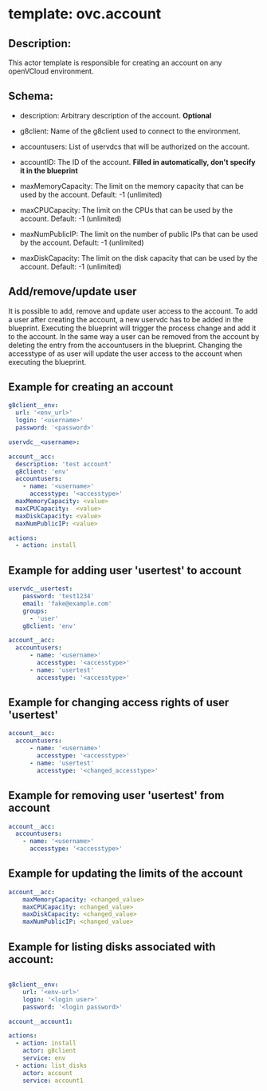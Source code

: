 
# template: ovc.account

## Description:
This actor template is responsible for creating an account on any openVCloud environment.

## Schema:

- description: Arbitrary description of the account. **Optional**

- g8client: Name of the g8client used to connect to the environment.

- accountusers: List of uservdcs that will be authorized on the account.

- accountID: The ID of the account. **Filled in automatically, don't specify it in the blueprint**

- maxMemoryCapacity: The limit on the memory capacity that can be used by the account. Default: -1 (unlimited)

- maxCPUCapacity: The limit on the CPUs that can be used by the account. Default: -1 (unlimited)

- maxNumPublicIP: The limit on the number of public IPs that can be used by the account. Default: -1 (unlimited)

- maxDiskCapacity: The limit on the disk capacity that can be used by the account. Default: -1 (unlimited)

## Add/remove/update user

It is possible to add, remove and update user access to the account. To add a user after creating the account, a new uservdc has to be added in the blueprint. Executing the blueprint will trigger the process change and add it to the account. In the same way a user can be removed from the account by deleting the entry from the accountusers in the blueprint. Changing the accesstype of as user will update the user access to the account when executing the blueprint.

## Example for creating an account

```yaml
g8client__env:
  url: '<env_url>'
  login: '<username>'
  password: '<password>'

uservdc__<username>:

account__acc:
  description: 'test account'
  g8client: 'env'
  accountusers:
    - name: '<username>'
      accesstype: '<accesstype>'
  maxMemoryCapacity: <value>
  maxCPUCapacity:  <value>
  maxDiskCapacity: <value>
  maxNumPublicIP: <value>

actions:
  - action: install
```

## Example for adding user 'usertest' to account

```yaml
uservdc__usertest:
    password: 'test1234'
    email: 'fake@example.com'
    groups:
      - 'user'
    g8client: 'env'

account__acc:
  accountusers:
      - name: '<username>'
        accesstype: '<accesstype>'
      - name: 'usertest'
        accesstype: '<accesstype>'

```

## Example for changing access rights of user 'usertest'

```yaml
account__acc:
  accountusers:
      - name: '<username>'
        accesstype: '<accesstype>'
      - name: 'usertest'
        accesstype: '<changed_accesstype>'

```

## Example for removing user 'usertest' from account

```yaml
account__acc:
  accountusers:
    - name: '<username>'
      accesstype: '<accesstype>'
```

## Example for updating the limits of the account

```yaml
account__acc:
    maxMemoryCapacity: <changed_value>
    maxCPUCapacity: <changed_value>
    maxDiskCapacity: <changed_value>
    maxNumPublicIP: <changed_value>
```


## Example for listing disks associated with account:

```yaml

g8client__env:
    url: '<env-url>'
    login: '<login user>'
    password: '<login password>'

account__account1:

actions:
  - action: install
    actor: g8client
    service: env
  - action: list_disks
    actor: account
    service: account1
```
